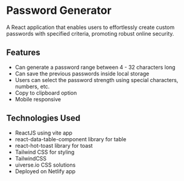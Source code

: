 # Password Generator

A React application that enables users to effortlessly create custom passwords with specified criteria, promoting robust online security.


## Features

- Can generate a password range between 4 - 32 characters long
- Can save the previous passwords inside local storage
- Users can select the password strength using special characters, numbers, etc.
- Copy to clipboard option
- Mobile responsive

## Technologies Used

- ReactJS using vite app
- react-data-table-component library for table
- react-hot-toast library for toast
- Tailwind CSS for styling
- TailwindCSS
- uiverse.io CSS solutions
- Deployed on Netlify app
